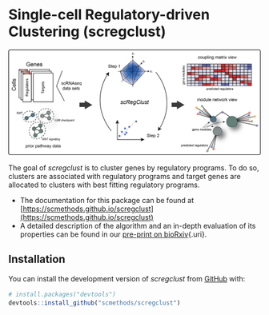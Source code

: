 # Single-cell Regulatory-driven Clustering (scregclust)

<!-- badges: start -->

<!-- badges: end -->

![A diagram illustrating the *scregclust* algorithm.](man/figures/overview_fig1A_bg.png "Illustration of the scregclust algorithm")

The goal of *scregclust* is to cluster genes by regulatory programs. To do so, clusters are associated with regulatory programs and target genes are allocated to clusters with best fitting regulatory programs.

-   The documentation for this package can be found at [https://scmethods.github.io/scregclust](https://scmethods.github.io/scregclust)
-   A detailed description of the algorithm and an in-depth evaluation of its properties can be found in our [pre-print on bioRxiv](https://doi.org/10.1101/2023.03.10.532041 "Reconstructing the regulatory programs underlying the phenotypic plasticity of neural cancers"){.uri}.

## Installation

You can install the development version of *scregclust* from [GitHub](https://github.com/scmethods/scregclust) with:

```r
# install.packages("devtools")
devtools::install_github("scmethods/scregclust")
```
